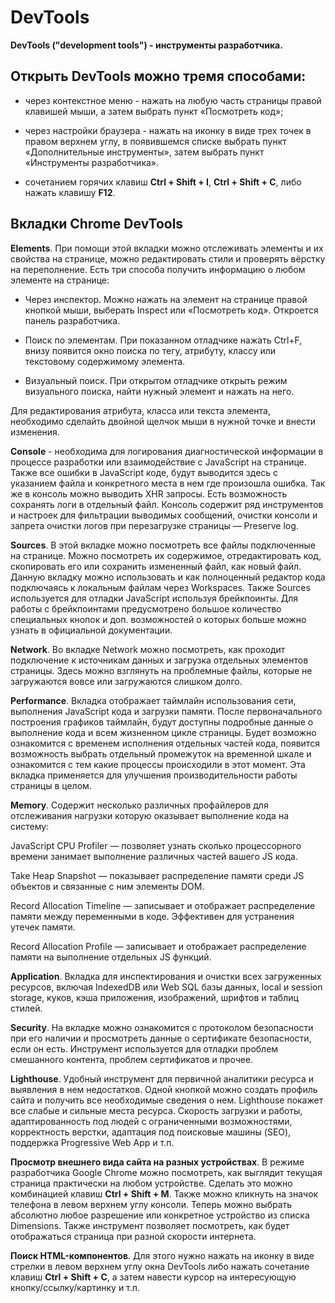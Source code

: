 # **DevTools**

**DevTools ("development tools") - инструменты разработчика.**

## **Открыть DevTools можно тремя способами:**

- через контекстное меню - нажать на любую часть страницы правой клавишей мыши, а затем выбрать пункт «Посмотреть код»;

- через настройки браузера - нажать на иконку в виде трех точек в правом верхнем углу, в появившемся списке выбрать пункт «Дополнительные инструменты», затем выбрать пункт «Инструменты разработчика».

- сочетанием горячих клавиш **Ctrl + Shift + I**, **Ctrl + Shift + C**, либо нажать клавишу **F12**.

## Вкладки Chrome DevTools

**Elements**. При помощи этой вкладки можно отслеживать элементы и их свойства на странице, можно редактировать стили и проверять вёрстку на переполнение. Есть три способа получить информацию о любом элементе на странице:

- Через инспектор. Можно нажать на элемент на странице правой кнопкой мыши, выберать Inspect или «Посмотреть код». Откроется панель разработчика.

- Поиск по элементам. При показанном отладчике нажать Ctrl+F, внизу появится окно поиска по тегу, атрибуту, классу или текстовому содержимому элемента.

- Визуальный поиск. При открытом отладчике открыть режим визуального поиска, найти нужный элемент и нажать на него.

Для редактирования атрибута, класса или текста элемента, необходимо сделайть двойной щелчок мыши в нужной точке и внести изменения.

**Console** - необходима для логирования диагностической информации в процессе разработки или взаимодействие с JavaScript на странице. Также все ошибки в JavaScript коде, будут выводится здесь с указанием файла и конкретного места в нем где произошла ошибка. Так же в консоль можно выводить XHR запросы. Есть возможность сохранять логи в отдельный файл.
Консоль содержит ряд инструментов и настроек для фильтрации выводимых сообщений, очистки консоли и запрета очистки логов при перезагрузке страницы — Preserve log.

**Sources**. В этой вкладке можно посмотреть все файлы подключенные на странице. Можно посмотреть их содержимое, отредактировать код, скопировать его или сохранить измененный файл, как новый файл. Данную вкладку можно использовать и как полноценный редактор кода подключаясь к локальным файлам через Workspaces.
Также Sources используется для отладки JavaScript используя брейкпоинты. Для работы с брейкпоинтами предусмотрено большое количество специальных кнопок и доп. возможностей о которых больше можно узнать в официальной документации.

**Network**. Во вкладке Network можно посмотреть, как проходит подключение к источникам данных и загрузка отдельных элементов страницы. Здесь можно взглянуть на проблемные файлы, которые не загружаются вовсе или загружаются слишком долго. 

**Performance**. Вкладка отображает таймлайн использования сети, выполнения JavaScript кода и загрузки памяти. После первоначального построения графиков таймлайн, будут доступны подробные данные о выполнение кода и всем жизненном цикле страницы. Будет возможно ознакомится с временем исполнения отдельных частей кода, появится возможность выбрать отдельный промежуток на временной шкале и ознакомится с тем какие процессы происходили в этот момент.
Эта вкладка применяется для улучшения производительности работы страницы в целом.


**Memory**. Содержит несколько различных профайлеров для отслеживания нагрузки которую оказывает выполнение кода на систему:

JavaScript CPU Profiler — позволяет узнать сколько процессорного времени занимает выполнение различных частей вашего JS кода.

Take Heap Snapshot — показывает распределение памяти среди JS объектов и связанные с ним элементы DOM.

Record Allocation Timeline — записывает и отображает распределение памяти между переменными в коде. Эффективен для устранения утечек памяти.

Record Allocation Profile — записывает и отображает распределение памяти на выполнение отдельных JS функций.

**Application**. Вкладка для инспектирования и очистки всех загруженных ресурсов, включая IndexedDB или Web SQL базы данных, local и session storage, куков, кэша приложения, изображений, шрифтов и таблиц стилей.

**Security**. На вкладке можно ознакомится с протоколом безопасности при его наличии и просмотреть данные о сертификате безопасности, если он есть.
Инструмент используется для отладки проблем смешанного контента, проблем сертификатов и прочее.


**Lighthouse**. Удобный инструмент для первичной аналитики ресурса и выявления в нем недостатков. Одной кнопкой можно создать профиль сайта и получить все необходимые сведения о нем. Lighthouse покажет все слабые и сильные места ресурса. Скорость загрузки и работы, адаптированность под людей с ограниченными возможностями, корректность верстки, адаптация под поисковые машины (SEO), поддержка Progressive Web App и т.п. 

**Просмотр внешнего вида сайта на разных устройствах**. В режиме разработчика Google Chrome можно посмотреть, как выглядит текущая страница практически на любом устройстве. Сделать это можно комбинацией клавиш **Ctrl + Shift + M**. Также можно кликнуть на значок телефона в левом верхнем углу консоли. Теперь можно выбрать абсолютно любое разрешение или конкретное устройство из списка Dimensions. Также инструмент позволяет посмотреть, как будет отображаться страница при разной скорости интернета.

**Поиск HTML-компонентов**. Для этого нужно нажать на иконку в виде стрелки в левом верхнем углу окна DevTools либо нажать сочетание клавиш **Ctrl + Shift + C**, а затем навести курсор на интересующую кнопку/ссылку/картинку и т.п.